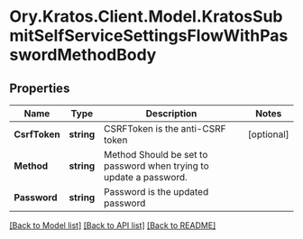 # Ory.Kratos.Client.Model.KratosSubmitSelfServiceSettingsFlowWithPasswordMethodBody

## Properties

Name | Type | Description | Notes
------------ | ------------- | ------------- | -------------
**CsrfToken** | **string** | CSRFToken is the anti-CSRF token | [optional] 
**Method** | **string** | Method  Should be set to password when trying to update a password. | 
**Password** | **string** | Password is the updated password | 

[[Back to Model list]](../README.md#documentation-for-models) [[Back to API list]](../README.md#documentation-for-api-endpoints) [[Back to README]](../README.md)

